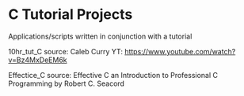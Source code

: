 # C Tutorial Projects
Applications/scripts written in conjunction with a tutorial

10hr_tut_C source: Caleb Curry YT: https://www.youtube.com/watch?v=Bz4MxDeEM6k

Effectice_C source: Effective C an Introduction to Professional C Programming by Robert C. Seacord
